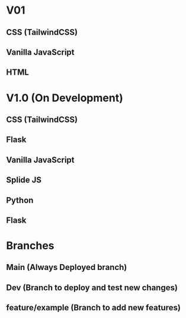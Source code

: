 
# V01
## CSS (TailwindCSS)
## Vanilla JavaScript
## HTML

# V1.0 (On Development)
## CSS (TailwindCSS)
## Flask
## Vanilla JavaScript
## Splide JS
## Python
## Flask

# Branches
## Main (Always Deployed branch)
## Dev (Branch to deploy and test new changes)
## feature/example (Branch to add new features)


